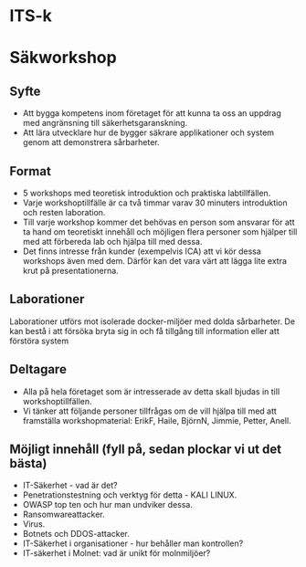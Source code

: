 # ITS-k
# Säkworkshop 

## Syfte
* Att bygga kompetens inom företaget för att kunna ta oss an uppdrag med angränsning till säkerhetsgaranskning.
* Att lära utvecklare hur de bygger säkrare applikationer och system genom att demonstrera sårbarheter. 

## Format
* 5 workshops med teoretisk introduktion och praktiska labtillfällen.
* Varje workshoptillfälle är ca två timmar varav 30 minuters introduktion och resten laboration. 
* Till varje workshop kommer det behövas en person som ansvarar för att ta hand om teoretiskt innehåll och möjligen flera personer som hjälper till med att förbereda lab och hjälpa till med dessa.
* Det finns intresse från kunder (exempelvis ICA) att vi kör dessa workshops även med dem. Därför kan det vara värt att lägga lite extra krut på presentationerna.

## Laborationer
Laborationer utförs mot isolerade docker-miljöer med dolda sårbarheter. De kan bestå i att försöka bryta sig in och få tillgång till information eller att förstöra system

## Deltagare
* Alla på hela företaget som är intresserade av detta skall bjudas in till workshoptillfällen.
* Vi tänker att följande personer tillfrågas om de vill hjälpa till med att framställa workshopmaterial: ErikF, Haile, BjörnN, Jimmie, Petter, Anell. 

## Möjligt innehåll (fyll på, sedan plockar vi ut det bästa)
* IT-Säkerhet - vad är det?
* Penetrationstestning och verktyg för detta - KALI LINUX.
* OWASP top ten och hur man undviker dessa.
* Ransomwareattacker.
* Virus.
* Botnets och DDOS-attacker.
* IT-Säkerhet i organisationer - hur behåller man kontrollen?
* IT-säkerhet i Molnet: vad är unikt för molnmiljöer?
